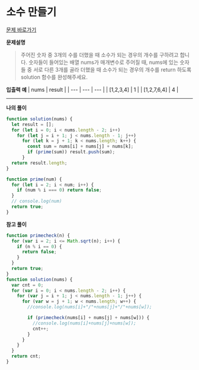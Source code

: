 # 소수 만들기

[문제 바로가기](https://school.programmers.co.kr/learn/courses/30/lessons/12977)

**문제설명**

> 주어진 숫자 중 3개의 수를 더했을 때 소수가 되는 경우의 개수를 구하려고 합니다. 숫자들이 들어있는 배열 nums가 매개변수로 주어질 때, nums에 있는 숫자들 중 서로 다른 3개를 골라 더했을 때 소수가 되는 경우의 개수를 return 하도록 solution 함수를 완성해주세요.

**입출력 예**
| nums | result |
| --- | --- | --- |
| [1,2,3,4] | 1 |
| [1,2,7,6,4] | 4 |

---

**나의 풀이**

```javascript
function solution(nums) {
  let result = [];
  for (let i = 0; i < nums.length - 2; i++)
    for (let j = i + 1; j < nums.length - 1; j++)
      for (let k = j + 1; k < nums.length; k++) {
        const sum = nums[i] + nums[j] + nums[k];
        if (prime(sum)) result.push(sum);
      }
  return result.length;
}

function prime(num) {
  for (let i = 2; i < num; i++) {
    if (num % i === 0) return false;
  }
  // console.log(num)
  return true;
}
```

**참고 풀이**

```javascript
function primecheck(n) {
  for (var i = 2; i <= Math.sqrt(n); i++) {
    if (n % i == 0) {
      return false;
    }
  }
  return true;
}
function solution(nums) {
  var cnt = 0;
  for (var i = 0; i < nums.length - 2; i++) {
    for (var j = i + 1; j < nums.length - 1; j++) {
      for (var w = j + 1; w < nums.length; w++) {
        //console.log(nums[i]+"/"+nums[j]+"/"+nums[w]);

        if (primecheck(nums[i] + nums[j] + nums[w])) {
          //console.log(nums[i]+nums[j]+nums[w]);
          cnt++;
        }
      }
    }
  }
  return cnt;
}
```
